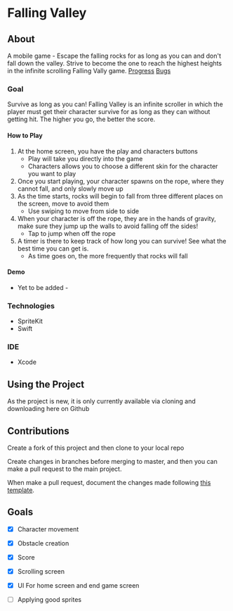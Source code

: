 # Falling Valley

## About
A mobile game - Escape the falling rocks for as long as you can and don't fall down the valley. Strive to become the one to reach the highest heights in the infinite scrolling Falling Vally game.
[Progress](Dev\Progress\and\Updates/Updates.md)
[Bugs](Dev\Progress\and\Updates/Bugs.md)

### Goal
Survive as long as you can! Falling Valley is an infinite scroller in which the player must get their character survive for as long as they can without getting hit. The higher you go, the better the score.

#### How to Play
1. At the home screen, you have the play and characters buttons
    * Play will take you directly into the game
    * Characters allows you to choose a different skin for the character you want to play
2. Once you start playing, your character spawns on the rope, where they cannot fall, and only slowly move up
3. As the time starts, rocks will begin to fall from three different places on the screen, move to avoid them
    * Use swiping to move from side to side
4. When your character is off the rope, they are in the hands of gravity, make sure they jump up the walls to avoid falling off the sides!
    * Tap to jump when off the rope
5. A timer is there to keep track of how long you can survive! See what the best time you can get is.
    * As time goes on, the more frequently that rocks will fall
    
#### Demo
- Yet to be added -

### Technologies
* SpriteKit
* Swift

### IDE
* Xcode

## Using the Project
As the project is new, it is only currently available via cloning and downloading here on Github

## Contributions
Create a fork of this project and then clone to your local repo

Create changes in branches before merging to master, and then you can make a pull request to the main project.

When make a pull request, document the changes made following [this template](https://embeddedartistry.com/blog/2017/08/04/a-github-pull-request-template-for-your-projects/).

## Goals
- [x] Character movement
- [x] Obstacle creation
- [x] Score
- [x] Scrolling screen
- [x] UI For home screen and end game screen
- [ ] Applying good sprites

